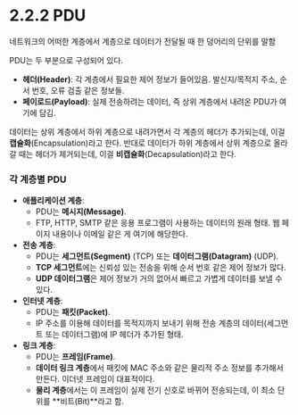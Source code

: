 # 2.2.2 PDU

네트워크의 어떠한 계층에서 계층으로 데이터가 전달될 때 한 덩어리의 단위를 말함

PDU는  두 부분으로 구성되어 있다.

- **헤더(Header)**: 각 계층에서 필요한 제어 정보가 들어있음. 발신지/목적지 주소, 순서 번호, 오류 검출 같은 정보들.
- **페이로드(Payload)**: 실제 전송하려는 데이터, 즉 상위 계층에서 내려온 PDU가 여기에 담김.

데이터는 상위 계층에서 하위 계층으로 내려가면서 각 계층의 헤더가 추가되는데, 이걸 **캡슐화**(Encapsulation)라고 한다. 반대로 데이터가 하위 계층에서 상위 계층으로 올라갈 때는 헤더가 제거되는데, 이걸 **비캡슐화**(Decapsulation)라고 한다.

### 각 계층별 PDU

- **애플리케이션 계층**:
    - PDU는 **메시지(Message)**.
    - FTP, HTTP, SMTP 같은 응용 프로그램이 사용하는 데이터의 원래 형태. 웹 페이지 내용이나 이메일 같은 게 여기에 해당한다.
- **전송 계층**:
    - PDU는 **세그먼트(Segment)** (TCP) 또는 **데이터그램(Datagram)** (UDP).
    - **TCP 세그먼트**에는 신뢰성 있는 전송을 위해 순서 번호 같은 제어 정보가 많다.
    - **UDP 데이터그램**은 제어 정보가 거의 없어서 빠르고 가볍게 데이터를 보낼 수 있다.
- **인터넷 계층**:
    - PDU는 **패킷(Packet)**.
    - IP 주소를 이용해 데이터를 목적지까지 보내기 위해 전송 계층의 데이터(세그먼트 또는 데이터그램)에 IP 헤더가 추가된 형태.
- **링크 계층**:
    - PDU는 **프레임(Frame)**.
    - **데이터 링크 계층**에서 패킷에 MAC 주소와 같은 물리적 주소 정보를 추가해서 만든다. 이더넷 프레임이 대표적이다.
    - **물리 계층**에서는 이 프레임이 실제 전기 신호로 바뀌어 전송되는데, 이 최소 단위를 **비트(Bit)**라고 함.